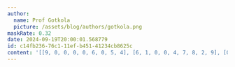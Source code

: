 ```yaml
---
author:
  name: Prof Gotkola
  picture: /assets/blog/authors/gotkola.png
maskRate: 0.32
date: 2024-09-19T20:00:01.568779
id: c14fb236-76c1-11ef-b451-41234cb8625c
content: '[[9, 0, 0, 0, 0, 6, 0, 5, 4], [6, 1, 0, 0, 4, 7, 8, 2, 9], [0, 0, 4, 5, 9, 8, 0, 0, 1], [3, 4, 1, 8, 0, 9, 0, 0, 7], [5, 9, 0, 6, 0, 2, 4, 1, 8], [8, 6, 2, 1, 7, 4, 0, 9, 0], [4, 5, 6, 0, 8, 1, 3, 0, 2], [0, 0, 3, 7, 2, 5, 9, 4, 6], [2, 7, 9, 0, 0, 3, 0, 8, 5]]'
---
```

